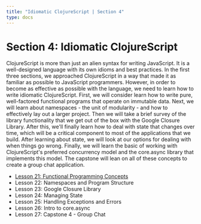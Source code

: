 ```yaml
---
title: "Idiomatic ClojureScript | Section 4"
type: docs
---
```


# Section 4: Idiomatic ClojureScript

ClojureScript is more than just an alien syntax for writing JavaScript. It is a well-designed
language with its own idioms and best practices. In the first three sections, we approached
ClojureScript in a way that made it as familiar as possible to JavaScript programmers. However,
in order to become as effective as possible with the language, we need to learn how to write
idiomatic ClojureScript. First, we will consider learn how to write pure, well-factored functional
programs that operate on immutable data. Next, we will learn about namespaces - the unit of
modularity - and how to effectively lay out a larger project. Then we will take a brief survey of
the library functionality that we get out of the box with the Google Closure Library. After this,
we'll finally learn how to deal with state that changes over time, which will be a critical component
to most of the applications that we build. After learning about state, we will look at our options
for dealing with when things go wrong. Finally, we will learn the basic of working with
ClojureScript's preferred concurrency model and the core.async library that implements this model.
The capstone will lean on all of these concepts to create a group chat application.


- [Lesson 21: Functional Programming Concepts](/section-4/lesson-21-functional-programming-concepts/)
- Lesson 22: Namespaces and Program Structure
- Lesson 23: Google Closure Library
- Lesson 24: Managing State
- Lesson 25: Handling Exceptions and Errors
- Lesson 26: Intro to core.async
- Lesson 27: Capstone 4 - Group Chat

